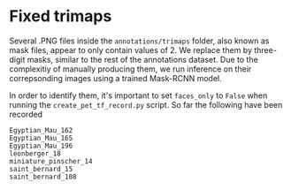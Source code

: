# Fixed trimaps
Several .PNG files inside the `annotations/trimaps` folder, also known as mask files, appear to only contain values of 2. We replace them by three-digit masks, similar to the rest of the annotations dataset. Due to the complexitiy of manually producing them, we run inference on their correpsonding images using a trained Mask-RCNN model.

In order to identify them, it's important to set `faces_only` to `False` when running the `create_pet_tf_record.py` script. So far the following have been recorded

```
Egyptian_Mau_162
Egyptian_Mau_165
Egyptian_Mau_196
leonberger_18
miniature_pinscher_14
saint_bernard_15
saint_bernard_108
```

